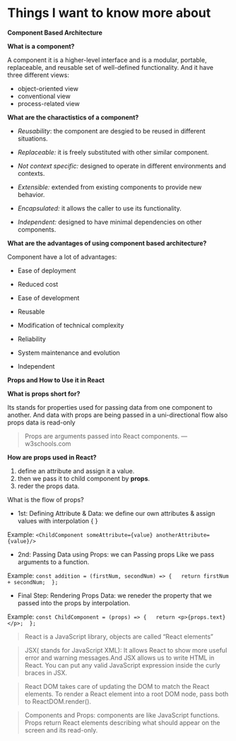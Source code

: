 # Things I want to know more about


**Component Based Architecture**

**What is a component?**

A component it is a higher-level interface and is a modular, portable, replaceable, and reusable set of well-defined functionality. And it have three different views: 
 * object-oriented view
 * conventional view
 * process-related view

**What are the charactistics of a component?**

* *Reusability*: the component are desgied to be reused in different situations.

* *Replaceable:* it is freely substituted with other similar component.

* *Not context specific:* designed to operate in different environments and contexts.

* *Extensible:* extended from existing components to provide new behavior.

* *Encapsulated:* it allows the caller to use its functionality.

* *Independent:* designed to have minimal dependencies on other components. 

**What are the advantages of using component based architecture?**

Component have a lot of advantages:

* Ease of deployment

* Reduced cost 

* Ease of development

* Reusable  
* Modification of technical complexity 
* Reliability 
* System maintenance and evolution
* Independent



 **Props and How to Use it in React**

**What is props short for?**

Its stands for properties used for passing data from one component to another. And data with props are being passed in a uni-directional flow also props data is read-only

>Props are arguments passed into React components. — w3schools.com


**How are props used in React?**

1. define an attribute and assign it a value.
2. then we pass it to child component by **props**.
3. reder the props data.



What is the flow of props?
* 1st: Defining Attribute & Data: we define our own attributes & assign values with interpolation { }

Example: `<ChildComponent someAttribute={value} anotherAttribute={value}/>`

* 2nd: Passing Data using Props: we can Passing props Like we pass arguments to a function.

Example: `const addition = (firstNum, secondNum) => {  
  return firstNum + secondNum; 
};`

* Final Step: Rendering Props Data: we reneder the property that we passed into the props by interpolation.

Example: `const ChildComponent = (props) => {  
  return <p>{props.text}</p>; 
};`


>React is a JavaScript library, objects are called “React elements” 

>JSX( stands for JavaScript XML):  It allows React to show more useful error and warning messages.And JSX allows us to write HTML in React. You can put any valid JavaScript expression inside the curly braces in JSX. 

>React DOM takes care of updating the DOM to match the React elements. To render a React element into a root DOM node, pass both to ReactDOM.render().

>Components and Props: components are like JavaScript functions. Props return React elements describing what should appear on the screen and its read-only.